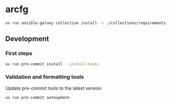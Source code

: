 # arcfg

```sh
uv run ansible-galaxy collection install -r ./collections/requirements.yml
```

## Development

### First steps

```sh
uv run pre-commit install --install-hooks
```

### Validation and formatting tools

Update pre-commit tools to the latest version:

```sh
uv run pre-commit autoupdate
```
